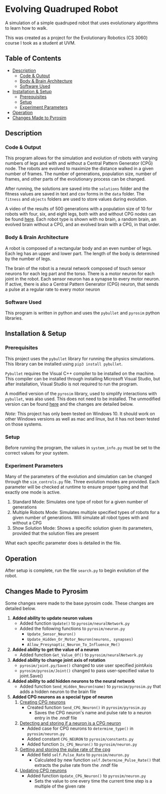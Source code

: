 # Evolving Quadruped Robot
A simulation of a simple quadruped robot that uses evolutionary algorithms to learn how to walk. 

This was created as a project for the Evolutionary Robotics (CS 3060) course I took as a student at UVM.

## Table of Contents
* [Description](#description)
  * [Code & Output](#code--output)
  * [Body & Brain Architecture](#body--brain-architecture)
  * [Software Used](#software-used)
* [Installation & Setup](#installation--setup)
  * [Prerequisites](#prerequisites)
  * [Setup](#setup)
  * [Experiment Parameters](#experiment-parameters)
* [Operation](#operation)
* [Changes Made to Pyrosim](#changes-made-to-pyrosim)

## Description
### Code & Output
This program allows for the simulation and evolution of robots with varying numbers of legs and with and without a
    Central Pattern Generator (CPG) node. 
The robots are evolved to maximize the distance walked in a given number of frames.
The number of generations, population size, number of frames, and other parts of the evolutionary process can be changed.

After running, the solutions are saved into the `solutions` folder and the fitness values are saved in text and
    csv forms in the `data` folder. The `fitness` and `objects` folders are used to store values during evolution. 

A video of the results of 500 generations with a population size of 10 for robots with four, six, and eight legs, 
    both with and without CPG nodes can be found [here](https://youtu.be/lEm_uFRQmVk).
Each robot type is shown with no brain, a random brain, an evolved brain without a CPG, and an evolved brain with a CPG, 
    in that order.

### Body & Brain Architecture
A robot is composed of a rectangular body and an even number of legs.
Each leg has an upper and lower part.
The length of the body is determined by the number of legs.

The brain of the robot is a neural network composed of touch sensor neurons for each leg part and the torso.
There is a motor neuron for each joint in the robot. 
Each sensor neuron has a synapse to every motor neuron.
If active, there is also a Central Pattern Generator (CPG) neuron, that sends a pulse at a regular rate to every motor neuron

### Software Used
This program is written in python and uses the `pybullet` and `pyrosim` python libraries.

## Installation & Setup
### Prerequisites
This project uses the `pybullet` library for running the physics simulations.
This library can be installed using `pip3 install pybullet`.

`Pybullet` requires the Visual C++ compiler to be installed on the machine. 
This compiler can be installed through installing Microsoft Visual Studio, but after installation, 
    Visual Studio is not required to run the program.

A modified version of the `pyrosim` library, used to simplify interactions with `pybullet`, was also used.
This does not need to be installed. 
The unmodified version can be found [here](https://github.com/jbongard/pyrosim) and the changes are detailed below.

<i>Note:</i> This project has only been tested on Windows 10. 
It should work on other Windows versions as well as mac and linux, but it has not been tested on those systems.

### Setup
Before running the program, the values in `system_info.py` must be set to the correct values for your system.

### Experiment Parameters
Many of the parameters of the evolution and simulation can be changed through the `sim_controls.py` file. 
Three evolution modes are provided.
Each parameter will be checked at runtime to ensure proper typing and that exactly one mode is active.

1. Standard Mode: Simulates one type of robot for a given number of generations
2. Multiple Robots Mode: Simulates multiple specified types of robots for a given number of generations.
      Will simulate all robot types with and without a CPG
3. Show Solution Mode: Shows a specific solution given its parameters, provided that the solution files are present

What each specific parameter does is detailed in the file.

## Operation
After setup is complete, run the file `search.py` to begin evolution of the robot.

## Changes Made to Pyrosim
Some changes were made to the base pyrosim code. These changes are detailed below.

1. <b>Added ability to update neuron values</b>
   - Added function `Update()` to `pyrosim/neuralNetwork.py`
   - Added the following functions to `pyrosim/neuron.py`
     - `Update_Sensor_Neuron()`
     - `Update_Hidden_Or_Motor_Neuron(neurons, synapses)`
     - `Allow_Presynaptic_Neuron_To_Influence_Me()`
2. <b>Added ability to get the value of a neuron</b>
   - Added function `Get_Value_Of()` to `pyrosim/neuralNetwork.py`
3. <b>Added ability to change joint axis of rotation</b>
   - `pyrosim/joint.py/Save()` changed to use user specified jointAxis
   - `pyrosim/pyrosim/Joint()` changed to pass user-specified value to joint.Save()
4. <b>Added ability to add hidden neurons to the neural network</b>
   - Added function `Send_Hidden_Neuron(name)` to `pyrosim/pyrosim.py` that adds a hidden neuron to the brain file
5. <b>Added CPG neurons as a special type of neuron</b>
   1. <u>Creating CPG neurons</u>
      - Created function `Send_CPG_Neuron()` in `pyrosim/pyrosim.py`
        - Saves the CPG neuron's name and pulse rate to a neuron entry in the .nndf file
   2. <u>Detecting and storing if a neuron is a CPG neuron</u>
      - Added case for CPG neurons to `determine_type()` in `pyrosim/neuron.py`
      - Added constant `CPG_NEURON` to `pyrosim/constants.py`
      - Added function `Is_CPG_Neuron()` to `pyrosim/neuron.py`
   3. <u>Getting and storing the pulse rate of the cpg</u>
      - Added field `self.Pulse_Rate` to `pyrosim/neuron.py`
        - Calculated by new function `self.Determine_Pulse_Rate()` that extracts the pulse rate from the .nndf file
   4. <u>Updating CPG neurons</u>
      - Added function `Update_CPG_Neuron()` to `pyrosim/neuron.py`
        - Sets the value to one every time the current time step is a multiple of the given rate
      